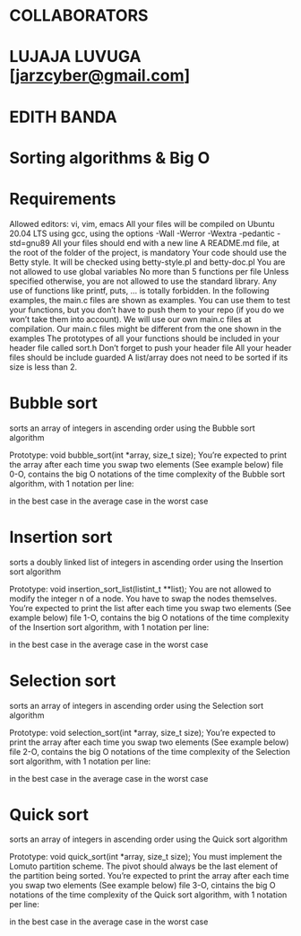    # COLLABORATORS
# LUJAJA LUVUGA [jarzcyber@gmail.com] <kenyan>
# EDITH BANDA                         <Malawian>

# Sorting algorithms & Big O

# Requirements

Allowed editors: vi, vim, emacs
All your files will be compiled on Ubuntu 20.04 LTS using gcc, using the options -Wall -Werror -Wextra -pedantic -std=gnu89
All your files should end with a new line
A README.md file, at the root of the folder of the project, is mandatory
Your code should use the Betty style. It will be checked using betty-style.pl and betty-doc.pl
You are not allowed to use global variables
No more than 5 functions per file
Unless specified otherwise, you are not allowed to use the standard library. Any use of functions like printf, puts, … is totally forbidden.
In the following examples, the main.c files are shown as examples. You can use them to test your functions, but you don’t have to push them to your repo (if you do we won’t take them into account). We will use our own main.c files at compilation. Our main.c files might be different from the one shown in the examples
The prototypes of all your functions should be included in your header file called sort.h
Don’t forget to push your header file
All your header files should be include guarded
A list/array does not need to be sorted if its size is less than 2.

# Bubble sort
sorts an array of integers in ascending order using the Bubble sort algorithm

Prototype: void bubble_sort(int *array, size_t size);
You’re expected to print the array after each time you swap two elements (See example below)
file 0-O, contains the big O notations of the time complexity of the Bubble sort algorithm, with 1 notation per line:

in the best case
in the average case
in the worst case

# Insertion sort
sorts a doubly linked list of integers in ascending order using the Insertion sort algorithm

Prototype: void insertion_sort_list(listint_t **list);
You are not allowed to modify the integer n of a node. You have to swap the nodes themselves.
You’re expected to print the list after each time you swap two elements (See example below)
file 1-O, contains the big O notations of the time complexity of the Insertion sort algorithm, with 1 notation per line:

in the best case
in the average case
in the worst case

# Selection sort
sorts an array of integers in ascending order using the Selection sort algorithm

Prototype: void selection_sort(int *array, size_t size);
You’re expected to print the array after each time you swap two elements (See example below)
file 2-O, contains the big O notations of the time complexity of the Selection sort algorithm, with 1 notation per line:

in the best case
in the average case
in the worst case

#  Quick sort
sorts an array of integers in ascending order using the Quick sort algorithm

Prototype: void quick_sort(int *array, size_t size);
You must implement the Lomuto partition scheme.
The pivot should always be the last element of the partition being sorted.
You’re expected to print the array after each time you swap two elements (See example below)
file 3-O, cintains the big O notations of the time complexity of the Quick sort algorithm, with 1 notation per line:

in the best case
in the average case
in the worst case
